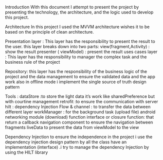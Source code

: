 
Introduction
    With this document I attempt to present the project by presenting the technology, the architecture, and the logic used to develop this project.

Architecture
    In this project I used the MVVM architecture wishes it to be based on the principle of clean architecture.

Presentation layer :
    This layer has the responsibility to present the result to the user.
    this layer breaks down into two parts:
    view(fragment,Activity) : show the result
    presenter ( viewModel) : present the result
    uses cases layer :
    This layer has the responsibility to manager the complex task and the business rule    of the project

Repository:
    this layer has the responsibility of the business logic of the project and the data management
    to ensure the validated data and the app work also in offline mode i implement the single source of truth design pattern


Tools :
    dataStore :to store the light data it’s work like sharedPreference but with courtine management
    retrofit :to ensure the communication with server
    hilt : dependency Injection
    Flow & channel : to transfer the data between different layer
    workManager : for the background task (upload file)
    android networking module (download)
    function interface or closure function: that return a callback
    navigation component to ensure the navigation between fragments
    liveData to present the data from viewModel to the view



Dependency Injection
to ensure the independence in the project i use the dependency injection design pattern by all the class have an implementation (interface) .i try to manage the dependency Injection by using  the HILT library 
